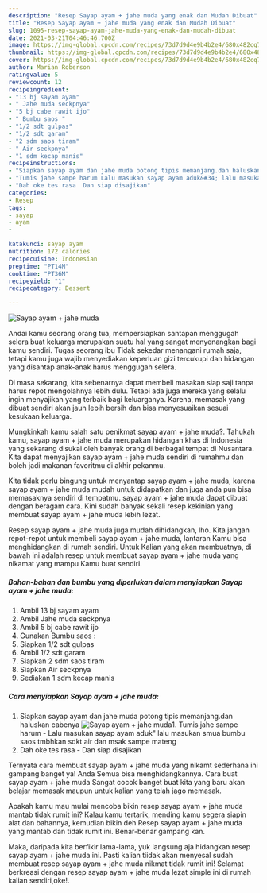 ```yaml
---
description: "Resep Sayap ayam + jahe muda yang enak dan Mudah Dibuat"
title: "Resep Sayap ayam + jahe muda yang enak dan Mudah Dibuat"
slug: 1095-resep-sayap-ayam-jahe-muda-yang-enak-dan-mudah-dibuat
date: 2021-03-21T04:46:46.700Z
image: https://img-global.cpcdn.com/recipes/73d7d9d4e9b4b2e4/680x482cq70/sayap-ayam-jahe-muda-foto-resep-utama.jpg
thumbnail: https://img-global.cpcdn.com/recipes/73d7d9d4e9b4b2e4/680x482cq70/sayap-ayam-jahe-muda-foto-resep-utama.jpg
cover: https://img-global.cpcdn.com/recipes/73d7d9d4e9b4b2e4/680x482cq70/sayap-ayam-jahe-muda-foto-resep-utama.jpg
author: Marian Roberson
ratingvalue: 5
reviewcount: 12
recipeingredient:
- "13 bj sayam ayam"
- " Jahe muda seckpnya"
- "5 bj cabe rawit ijo"
- " Bumbu saos "
- "1/2 sdt gulpas"
- "1/2 sdt garam"
- "2 sdm saos tiram"
- " Air seckpnya"
- "1 sdm kecap manis"
recipeinstructions:
- "Siapkan sayap ayam dan jahe muda potong tipis memanjang.dan haluskan cabenya"
- "Tumis jahe sampe harum Lalu masukan sayap ayam aduk&#34; lalu masukan smua bumbu saos tmbhkan sdkt air dan msak sampe mateng"
- "Dah oke tes rasa  Dan siap disajikan"
categories:
- Resep
tags:
- sayap
- ayam
- 

katakunci: sayap ayam  
nutrition: 172 calories
recipecuisine: Indonesian
preptime: "PT14M"
cooktime: "PT36M"
recipeyield: "1"
recipecategory: Dessert

---
```



![Sayap ayam + jahe muda](https://img-global.cpcdn.com/recipes/73d7d9d4e9b4b2e4/680x482cq70/sayap-ayam-jahe-muda-foto-resep-utama.jpg)

Andai kamu seorang orang tua, mempersiapkan santapan menggugah selera buat keluarga merupakan suatu hal yang sangat menyenangkan bagi kamu sendiri. Tugas seorang ibu Tidak sekedar menangani rumah saja, tetapi kamu juga wajib menyediakan keperluan gizi tercukupi dan hidangan yang disantap anak-anak harus menggugah selera.

Di masa  sekarang, kita sebenarnya dapat membeli masakan siap saji tanpa harus repot mengolahnya lebih dulu. Tetapi ada juga mereka yang selalu ingin menyajikan yang terbaik bagi keluarganya. Karena, memasak yang dibuat sendiri akan jauh lebih bersih dan bisa menyesuaikan sesuai kesukaan keluarga. 



Mungkinkah kamu salah satu penikmat sayap ayam + jahe muda?. Tahukah kamu, sayap ayam + jahe muda merupakan hidangan khas di Indonesia yang sekarang disukai oleh banyak orang di berbagai tempat di Nusantara. Kita dapat menyajikan sayap ayam + jahe muda sendiri di rumahmu dan boleh jadi makanan favoritmu di akhir pekanmu.

Kita tidak perlu bingung untuk menyantap sayap ayam + jahe muda, karena sayap ayam + jahe muda mudah untuk didapatkan dan juga anda pun bisa memasaknya sendiri di tempatmu. sayap ayam + jahe muda dapat dibuat dengan beragam cara. Kini sudah banyak sekali resep kekinian yang membuat sayap ayam + jahe muda lebih lezat.

Resep sayap ayam + jahe muda juga mudah dihidangkan, lho. Kita jangan repot-repot untuk membeli sayap ayam + jahe muda, lantaran Kamu bisa menghidangkan di rumah sendiri. Untuk Kalian yang akan membuatnya, di bawah ini adalah resep untuk membuat sayap ayam + jahe muda yang nikamat yang mampu Kamu buat sendiri.

<!--inarticleads1-->

##### Bahan-bahan dan bumbu yang diperlukan dalam menyiapkan Sayap ayam + jahe muda:

1. Ambil 13 bj sayam ayam
1. Ambil  Jahe muda seckpnya
1. Ambil 5 bj cabe rawit ijo
1. Gunakan  Bumbu saos :
1. Siapkan 1/2 sdt gulpas
1. Ambil 1/2 sdt garam
1. Siapkan 2 sdm saos tiram
1. Siapkan  Air seckpnya
1. Sediakan 1 sdm kecap manis




<!--inarticleads2-->

##### Cara menyiapkan Sayap ayam + jahe muda:

1. Siapkan sayap ayam dan jahe muda potong tipis memanjang.dan haluskan cabenya
<img src="https://img-global.cpcdn.com/steps/10b4e62b9fb0e12f/160x128cq70/sayap-ayam-jahe-muda-langkah-memasak-1-foto.jpg" alt="Sayap ayam + jahe muda">1. Tumis jahe sampe harum - Lalu masukan sayap ayam aduk&#34; lalu masukan smua bumbu saos tmbhkan sdkt air dan msak sampe mateng
1. Dah oke tes rasa  - Dan siap disajikan




Ternyata cara membuat sayap ayam + jahe muda yang nikamt sederhana ini gampang banget ya! Anda Semua bisa menghidangkannya. Cara buat sayap ayam + jahe muda Sangat cocok banget buat kita yang baru akan belajar memasak maupun untuk kalian yang telah jago memasak.

Apakah kamu mau mulai mencoba bikin resep sayap ayam + jahe muda mantab tidak rumit ini? Kalau kamu tertarik, mending kamu segera siapin alat dan bahannya, kemudian bikin deh Resep sayap ayam + jahe muda yang mantab dan tidak rumit ini. Benar-benar gampang kan. 

Maka, daripada kita berfikir lama-lama, yuk langsung aja hidangkan resep sayap ayam + jahe muda ini. Pasti kalian tiidak akan menyesal sudah membuat resep sayap ayam + jahe muda nikmat tidak rumit ini! Selamat berkreasi dengan resep sayap ayam + jahe muda lezat simple ini di rumah kalian sendiri,oke!.

